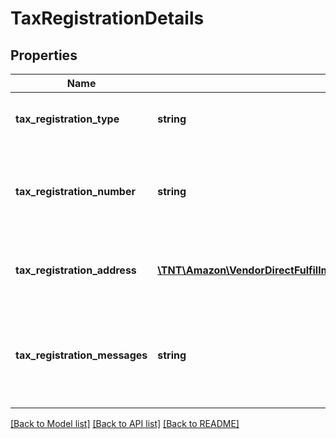 # TaxRegistrationDetails

## Properties
Name | Type | Description | Notes
------------ | ------------- | ------------- | -------------
**tax_registration_type** | **string** | Tax registration type for the entity. | [optional] 
**tax_registration_number** | **string** | Tax registration number for the party. For example, VAT ID. | 
**tax_registration_address** | [**\TNT\Amazon\VendorDirectFulfillmentOrders\V20211228\Model\Address**](Address.md) | Address associated with the tax registration number. | [optional] 
**tax_registration_messages** | **string** | Tax registration message that can be used for additional tax related details. | [optional] 

[[Back to Model list]](../README.md#documentation-for-models) [[Back to API list]](../README.md#documentation-for-api-endpoints) [[Back to README]](../README.md)


